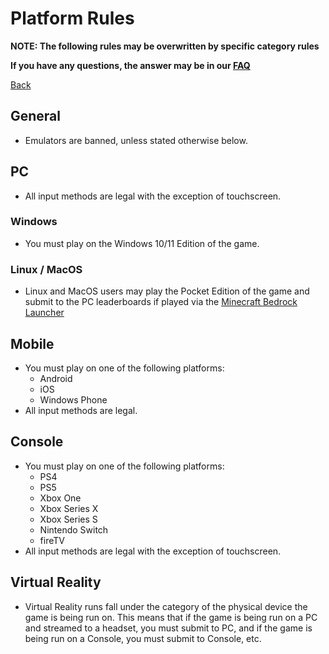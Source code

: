 # Platform Rules

**NOTE: The following rules may be overwritten by specific category rules**

**If you have any questions, the answer may be in our
[FAQ](https://www.speedrun.com/mcbe/thread/vdv9t)**

[Back](../README.md)

## General

* Emulators are banned, unless stated otherwise below.

## PC

* All input methods are legal with the exception of touchscreen.

### Windows

* You must play on the Windows 10/11 Edition of the game.

### Linux / MacOS

* Linux and MacOS users may play the Pocket Edition of the game and
submit to the PC leaderboards if played via the
[Minecraft Bedrock Launcher](https://mcpelauncher.readthedocs.io/en/latest/getting_started/index.html)

## Mobile

* You must play on one of the following platforms:
	- Android
	- iOS
	- Windows Phone
* All input methods are legal.

## Console

* You must play on one of the following platforms:
	- PS4
	- PS5
	- Xbox One
	- Xbox Series X
	- Xbox Series S
	- Nintendo Switch
	- fireTV
* All input methods are legal with the exception of touchscreen.

## Virtual Reality

* Virtual Reality runs fall under the category of the physical device the game
is being run on. This means that if the game is being run on a PC and streamed
to a headset, you must submit to PC, and if the game is being run on a Console,
you must submit to Console, etc.
